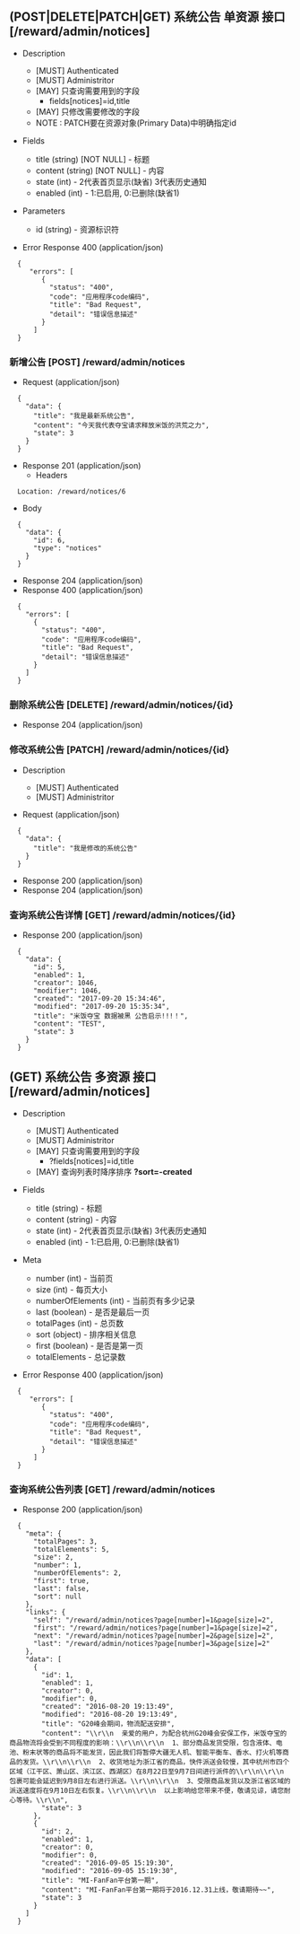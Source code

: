 ## (POST|DELETE|PATCH|GET) 系统公告 单资源 接口 [/reward/admin/notices]
+ Description
  + [MUST] Authenticated
  + [MUST] Administritor
  + [MAY] 只查询需要用到的字段 
    + fields[notices]=id,title
  + [MAY] 只修改需要修改的字段
  + NOTE : PATCH要在资源对象(Primary Data)中明确指定id
  
+ Fields
  + title (string) [NOT NULL] - 标题
  + content (string) [NOT NULL] - 内容
  + state (int) - 2代表首页显示(缺省) 3代表历史通知
  + enabled (int) - 1:已启用, 0:已删除(缺省1)

+ Parameters
  + id (string) - 资源标识符

+ Error Response 400 (application/json)
```
  {
     "errors": [
        {
          "status": "400",
          "code": "应用程序code编码",
          "title": "Bad Request",
          "detail": "错误信息描述"
        }
      ]
  }
```
    
### 新增公告 [POST] /reward/admin/notices
+ Request (application/json)
```
  {
    "data": {
      "title": "我是最新系统公告",
      "content": "今天我代表夺宝请求释放米饭的洪荒之力",
      "state": 3
    }
  }
```
+ Response 201 (application/json)
  + Headers
```
  Location: /reward/notices/6
```
  + Body
```
  {
    "data": {
      "id": 6,
      "type": "notices"
    }
  }
``` 
+ Response 204 (application/json)
+ Response 400 (application/json)
```
  {
    "errors": [
      {
        "status": "400",
        "code": "应用程序code编码",
        "title": "Bad Request",
        "detail": "错误信息描述"
      }
    ]
  }
```      
### 删除系统公告 [DELETE] /reward/admin/notices/{id} 
+ Response 204 (application/json)

  
### 修改系统公告 [PATCH] /reward/admin/notices/{id}
+ Description
  + [MUST] Authenticated
  + [MUST] Administritor

+ Request (application/json)
```  
  {
    "data": {
      "title": "我是修改的系统公告"
    }
  }
```          
+ Response 200 (application/json)
+ Response 204 (application/json)

### 查询系统公告详情 [GET] /reward/admin/notices/{id}
+ Response 200 (application/json)
``` 
  {
    "data": {
      "id": 5,
      "enabled": 1,
      "creator": 1046,
      "modifier": 1046,
      "created": "2017-09-20 15:34:46",
      "modified": "2017-09-20 15:35:34",
      "title": "米饭夺宝 数据被黑 公告启示!!!！",
      "content": "TEST",
      "state": 3
    }
  }
``` 


## (GET) 系统公告 多资源 接口 [/reward/admin/notices]
+ Description
  + [MUST] Authenticated
  + [MUST] Administritor
  + [MAY] 只查询需要用到的字段 
    + ?fields[notices]=id,title
  + [MAY] 查询列表时降序排序 __?sort=-created__
  
+ Fields
  + title (string) - 标题
  + content (string) - 内容
  + state (int) - 2代表首页显示(缺省) 3代表历史通知
  + enabled (int)  - 1:已启用, 0:已删除(缺省1)

+ Meta
  + number (int) - 当前页
  + size (int) - 每页大小
  + numberOfElements (int) - 当前页有多少记录
  + last (boolean) - 是否是最后一页
  + totalPages (int) - 总页数
  + sort (object) - 排序相关信息
  + first (boolean) - 是否是第一页
  + totalElements - 总记录数

+ Error Response 400 (application/json)
```
  {
     "errors": [
        {
          "status": "400",
          "code": "应用程序code编码",
          "title": "Bad Request",
          "detail": "错误信息描述"
        }
      ]
  }
```
### 查询系统公告列表 [GET] /reward/admin/notices
+ Response 200 (application/json)
``` 
  {
    "meta": {
      "totalPages": 3,
      "totalElements": 5,
      "size": 2,
      "number": 1,
      "numberOfElements": 2,
      "first": true,
      "last": false,
      "sort": null
    },
    "links": {
      "self": "/reward/admin/notices?page[number]=1&page[size]=2",
      "first": "/reward/admin/notices?page[number]=1&page[size]=2",
      "next": "/reward/admin/notices?page[number]=2&page[size]=2",
      "last": "/reward/admin/notices?page[number]=3&page[size]=2"
    },
    "data": [
      {
        "id": 1,
        "enabled": 1,
        "creator": 0,
        "modifier": 0,
        "created": "2016-08-20 19:13:49",
        "modified": "2016-08-20 19:13:49",
        "title": "G20峰会期间，物流配送安排",
        "content": "\\r\\n  亲爱的用户，为配合杭州G20峰会安保工作，米饭夺宝的商品物流将会受到不同程度的影响：\\r\\n\\r\\n  1、部分商品发货受限，包含液体、电池、粉末状等的商品将不能发货，因此我们将暂停大疆无人机、智能平衡车、香水、打火机等商品的发货。\\r\\n\\r\\n  2、收货地址为浙江省的商品，快件派送会较慢，其中杭州市四个区域（江干区、萧山区、滨江区、西湖区）在8月22日至9月7日间进行派件的\\r\\n\\r\\n  包裹可能会延迟到9月8日左右进行派送。\\r\\n\\r\\n  3、受限商品发货以及浙江省区域的派送速度将在9月10日左右恢复。\\r\\n\\r\\n  以上影响给您带来不便，敬请见谅，请您耐心等待。\\r\\n",
        "state": 3
      },
      {
        "id": 2,
        "enabled": 1,
        "creator": 0,
        "modifier": 0,
        "created": "2016-09-05 15:19:30",
        "modified": "2016-09-05 15:19:30",
        "title": "MI-FanFan平台第一期",
        "content": "MI-FanFan平台第一期将于2016.12.31上线，敬请期待~~",
        "state": 3
      }
    ]
  }
``` 
